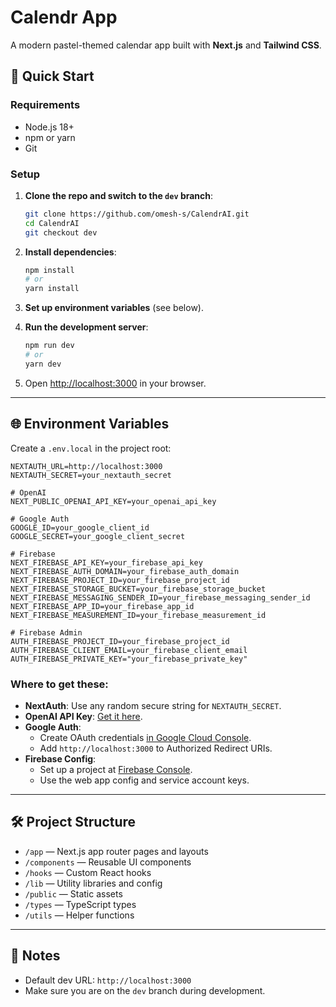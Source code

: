 # Calendr App

A modern pastel-themed calendar app built with **Next.js** and **Tailwind CSS**.

## 🚀 Quick Start

### Requirements

- Node.js 18+
- npm or yarn
- Git

### Setup

1. **Clone the repo and switch to the `dev` branch**:

   ```bash
   git clone https://github.com/omesh-s/CalendrAI.git
   cd CalendrAI
   git checkout dev
   ```

2. **Install dependencies**:

   ```bash
   npm install
   # or
   yarn install
   ```

3. **Set up environment variables** (see below).

4. **Run the development server**:

   ```bash
   npm run dev
   # or
   yarn dev
   ```

5. Open [http://localhost:3000](http://localhost:3000) in your browser.

---

## 🌐 Environment Variables

Create a `.env.local` in the project root:

```env
NEXTAUTH_URL=http://localhost:3000
NEXTAUTH_SECRET=your_nextauth_secret

# OpenAI
NEXT_PUBLIC_OPENAI_API_KEY=your_openai_api_key

# Google Auth
GOOGLE_ID=your_google_client_id
GOOGLE_SECRET=your_google_client_secret

# Firebase
NEXT_FIREBASE_API_KEY=your_firebase_api_key
NEXT_FIREBASE_AUTH_DOMAIN=your_firebase_auth_domain
NEXT_FIREBASE_PROJECT_ID=your_firebase_project_id
NEXT_FIREBASE_STORAGE_BUCKET=your_firebase_storage_bucket
NEXT_FIREBASE_MESSAGING_SENDER_ID=your_firebase_messaging_sender_id
NEXT_FIREBASE_APP_ID=your_firebase_app_id
NEXT_FIREBASE_MEASUREMENT_ID=your_firebase_measurement_id

# Firebase Admin
AUTH_FIREBASE_PROJECT_ID=your_firebase_project_id
AUTH_FIREBASE_CLIENT_EMAIL=your_firebase_client_email
AUTH_FIREBASE_PRIVATE_KEY="your_firebase_private_key"
```

### Where to get these:

- **NextAuth**: Use any random secure string for `NEXTAUTH_SECRET`.
- **OpenAI API Key**: [Get it here](https://platform.openai.com/account/api-keys).
- **Google Auth**:
  - Create OAuth credentials [in Google Cloud Console](https://console.cloud.google.com/).
  - Add `http://localhost:3000` to Authorized Redirect URIs.
- **Firebase Config**:
  - Set up a project at [Firebase Console](https://console.firebase.google.com/).
  - Use the web app config and service account keys.

---

## 🛠️ Project Structure

- `/app` — Next.js app router pages and layouts
- `/components` — Reusable UI components
- `/hooks` — Custom React hooks
- `/lib` — Utility libraries and config
- `/public` — Static assets
- `/types` — TypeScript types
- `/utils` — Helper functions

---

## 📢 Notes

- Default dev URL: `http://localhost:3000`
- Make sure you are on the `dev` branch during development.

